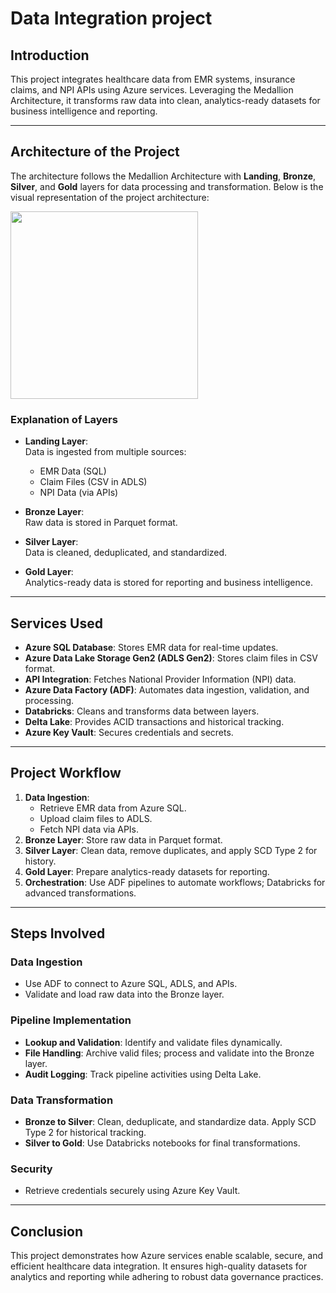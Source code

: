 # Data Integration project

## Introduction  
This project integrates healthcare data from EMR systems, insurance claims, and NPI APIs using Azure services. Leveraging the Medallion Architecture, it transforms raw data into clean, analytics-ready datasets for business intelligence and reporting.

---

## Architecture of the Project  
The architecture follows the Medallion Architecture with **Landing**, **Bronze**, **Silver**, and **Gold** layers for data processing and transformation. Below is the visual representation of the project architecture:  

<img src="https://github.com/user-attachments/assets/35b572ea-7917-455f-8edd-f872484ee015" width="300">

### Explanation of Layers  
- **Landing Layer**:  
  Data is ingested from multiple sources:  
  - EMR Data (SQL)  
  - Claim Files (CSV in ADLS)  
  - NPI Data (via APIs)  

- **Bronze Layer**:  
  Raw data is stored in Parquet format.  

- **Silver Layer**:  
  Data is cleaned, deduplicated, and standardized.  

- **Gold Layer**:  
  Analytics-ready data is stored for reporting and business intelligence.  

---

## Services Used  
- **Azure SQL Database**: Stores EMR data for real-time updates.  
- **Azure Data Lake Storage Gen2 (ADLS Gen2)**: Stores claim files in CSV format.  
- **API Integration**: Fetches National Provider Information (NPI) data.  
- **Azure Data Factory (ADF)**: Automates data ingestion, validation, and processing.  
- **Databricks**: Cleans and transforms data between layers.  
- **Delta Lake**: Provides ACID transactions and historical tracking.  
- **Azure Key Vault**: Secures credentials and secrets.

---

## Project Workflow  
1. **Data Ingestion**:  
   - Retrieve EMR data from Azure SQL.  
   - Upload claim files to ADLS.  
   - Fetch NPI data via APIs.  
2. **Bronze Layer**: Store raw data in Parquet format.  
3. **Silver Layer**: Clean data, remove duplicates, and apply SCD Type 2 for history.  
4. **Gold Layer**: Prepare analytics-ready datasets for reporting.  
5. **Orchestration**: Use ADF pipelines to automate workflows; Databricks for advanced transformations.

---

## Steps Involved  

### Data Ingestion  
- Use ADF to connect to Azure SQL, ADLS, and APIs.  
- Validate and load raw data into the Bronze layer.

### Pipeline Implementation  
- **Lookup and Validation**: Identify and validate files dynamically.  
- **File Handling**: Archive valid files; process and validate into the Bronze layer.  
- **Audit Logging**: Track pipeline activities using Delta Lake.

### Data Transformation  
- **Bronze to Silver**: Clean, deduplicate, and standardize data. Apply SCD Type 2 for historical tracking.  
- **Silver to Gold**: Use Databricks notebooks for final transformations.

### Security  
- Retrieve credentials securely using Azure Key Vault.

---

## Conclusion  
This project demonstrates how Azure services enable scalable, secure, and efficient healthcare data integration. It ensures high-quality datasets for analytics and reporting while adhering to robust data governance practices.
